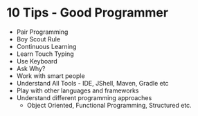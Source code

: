 # 10 Tips - Good Programmer

- Pair Programming  
- Boy Scout Rule  
- Continuous Learning  
- Learn Touch Typing  
- Use Keyboard  
- Ask Why?  
- Work with smart people  
- Understand All Tools - IDE, JShell, Maven, Gradle etc  
- Play with other languages and frameworks  
- Understand different programming approaches  
  - Object Oriented, Functional Programming, Structured etc.

